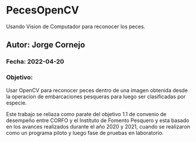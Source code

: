# PecesOpenCV
Usando Vision de Computador para reconocer los peces.

## Autor: Jorge Cornejo
### Fecha: 2022-04-20
### Objetivo:
Usar OpenCV para reconocer peces dentro de una imagen obtenida desde la operacion de embarcaciones pesqueras para luego ser clasificadas por especie.

Este trabajo se reliaza como parate del objetivo 1.1 de convenio de desempeño entre CORFO y el Instituto de Fomento Pesquero y esta basado en los avances realizados durante el año 2020 y 2021, cuando se realizaron como un programa piloto y luego fase de pruebas en laboratorio.
